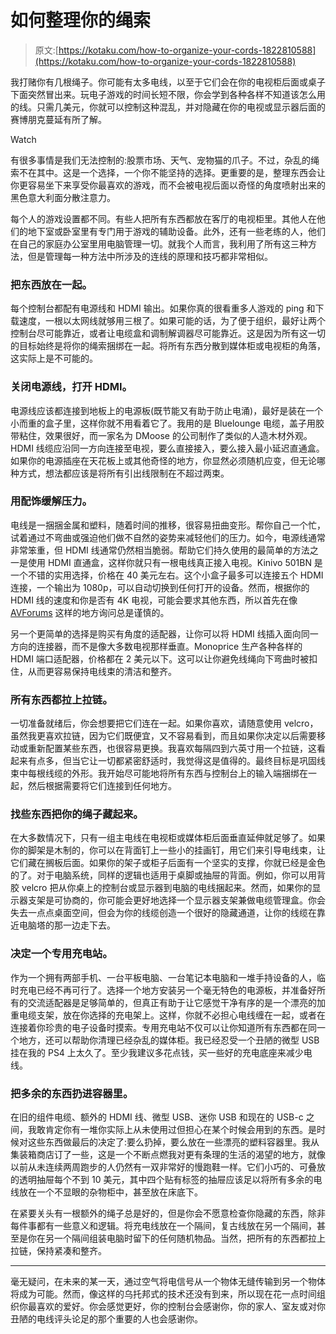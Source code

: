 # 如何整理你的绳索

> 原文:[https://kotaku.com/how-to-organize-your-cords-1822810588](https://kotaku.com/how-to-organize-your-cords-1822810588)

我打赌你有几根绳子。你可能有太多电线，以至于它们会在你的电视柜后面或桌子下面突然冒出来。玩电子游戏的时间长短不限，你会学到各种各样不知道该怎么用的线。只需几美元，你就可以控制这种混乱，并对隐藏在你的电视或显示器后面的赛博朋克蔓延有所了解。

Watch

有很多事情是我们无法控制的:股票市场、天气、宠物猫的爪子。不过，杂乱的绳索不在其中。这是一个选择，一个你不能坚持的选择。更重要的是，整理东西会让你更容易坐下来享受你最喜欢的游戏，而不会被电视后面以奇怪的角度喷射出来的黑色意大利面分散注意力。

每个人的游戏设置都不同。有些人把所有东西都放在客厅的电视柜里。其他人在他们的地下室或卧室里有专门用于游戏的辅助设备。此外，还有一些老练的人，他们在自己的家庭办公室里用电脑管理一切。就我个人而言，我利用了所有这三种方法，但是管理每一种方法中所涉及的连线的原理和技巧都非常相似。

### 把东西放在一起。

每个控制台都配有电源线和 HDMI 输出。如果你真的很看重多人游戏的 ping 和下载速度，一根以太网线就够用三根了。如果可能的话，为了便于组织，最好让两个控制台尽可能靠近，或者让电缆盒和调制解调器尽可能靠近。这是因为所有这一切的目标始终是将你的绳索捆绑在一起。将所有东西分散到媒体柜或电视柜的角落，这实际上是不可能的。

### 关闭电源线，打开 HDMI。

电源线应该都连接到地板上的电源板(既节能又有助于防止电涌)，最好是装在一个小而重的盒子里，这样你就不用看着它了。我用的是 Bluelounge 电缆，盖子用胶带粘住，效果很好，而一家名为 DMoose 的公司制作了类似的人造木材外观。HDMI 线缆应沿同一方向连接至电视，要么直接接入，要么接入最小延迟直通盒。如果你的电源插座在天花板上或其他奇怪的地方，你显然必须随机应变，但无论哪种方式，想法都应该是将所有引出线限制在不超过两束。

### 用配饰缓解压力。

电线是一捆捆金属和塑料，随着时间的推移，很容易扭曲变形。帮你自己一个忙，试着通过不弯曲或强迫他们做不自然的姿势来减轻他们的压力。如今，电源线通常非常笨重，但 HDMI 线通常仍然相当脆弱。帮助它们持久使用的最简单的方法之一是使用 HDMI 直通盒，这样你就只有一根电线真正接入电视。Kinivo 501BN 是一个不错的实用选择，价格在 40 美元左右。这个小盒子最多可以连接五个 HDMI 连接，一个输出为 1080p，可以自动切换到任何打开的设备。然而，根据你的 HDMI 线的速度和你是否有 4K 电视，可能会要求其他东西，所以首先在像 [AVForums](https://www.avforums.com/) 这样的地方询问总是谨慎的。

另一个更简单的选择是购买有角度的适配器，让你可以将 HDMI 线插入面向同一方向的连接器，而不是像大多数电视那样垂直。Monoprice 生产各种各样的 HDMI 端口适配器，价格都在 2 美元以下。这可以让你避免线绳向下弯曲时被扣住，从而更容易保持电线束的清洁和整齐。

### 所有东西都拉上拉链。

一切准备就绪后，你会想要把它们连在一起。如果你喜欢，请随意使用 velcro，虽然我更喜欢拉链，因为它们既便宜，又不容易看到，而且如果你决定以后需要移动或重新配置某些东西，也很容易更换。我喜欢每隔四到六英寸用一个拉链，这看起来有点多，但当它让一切都紧密舒适时，我觉得这是值得的。最终目标是巩固线束中每根线缆的外形。我开始尽可能地将所有东西与控制台上的输入端捆绑在一起，然后根据需要将它们连接到任何地方。

### 找些东西把你的绳子藏起来。

在大多数情况下，只有一组主电线在电视柜或媒体柜后面垂直延伸就足够了。如果你的脚架是木制的，你可以在背面钉上一些小的挂画钉，用它们来引导电线束，让它们藏在搁板后面。如果你的架子或柜子后面有一个坚实的支撑，你就已经是金色的了。对于电脑系统，同样的逻辑也适用于桌脚或抽屉的背面。例如，你可以用背胶 velcro 把从你桌上的控制台或显示器到电脑的电线捆起来。然而，如果你的显示器支架是可协商的，你可能会更好地选择一个显示器支架兼做电缆管理盒。你会失去一点点桌面空间，但会为你的线缆创造一个很好的隐藏通道，让你的线缆在靠近电脑塔的那一边走下去。

### 决定一个专用充电站。

作为一个拥有两部手机、一台平板电脑、一台笔记本电脑和一堆手持设备的人，临时充电已经不再可行了。选择一个地方安装另一个毫无特色的电源板，并准备好所有的交流适配器是足够简单的，但真正有助于让它感觉干净有序的是一个漂亮的加重电缆支架，放在你选择的充电架上。这样，你就不必担心电线缠在一起，或者在连接着你珍贵的电子设备时摸索。专用充电站不仅可以让你知道所有东西都在同一个地方，还可以帮助你清理已经杂乱的媒体柜。我已经忍受一个丑陋的微型 USB 挂在我的 PS4 上太久了。至少我建议多花点钱，买一些好的充电底座来减少电线。

### 把多余的东西扔进容器里。

在旧的组件电缆、额外的 HDMI 线、微型 USB、迷你 USB 和现在的 USB-c 之间，我敢肯定你有一堆你实际上从未使用过但担心在某个时候会用到的东西。是时候对这些东西做最后的决定了:要么扔掉，要么放在一些漂亮的塑料容器里。我从集装箱商店订了一些，这是一个不断点燃我对更有条理的生活的渴望的地方，就像以前从未连续两周跑步的人仍然有一双非常好的慢跑鞋一样。它们小巧的、可叠放的透明抽屉每个不到 10 美元，其中四个贴有标签的抽屉应该足以将所有多余的电线放在一个不显眼的杂物柜中，甚至放在床底下。

在紧要关头有一根额外的绳子总是好的，但是你会不愿意检查你隐藏的东西，除非每件事都有一些意义和逻辑。将充电线放在一个隔间，复古线放在另一个隔间，甚至是你在另一个隔间组装电脑时留下的任何随机物品。当然，把所有的东西都拉上拉链，保持紧凑和整齐。

* * *

毫无疑问，在未来的某一天，通过空气将电信号从一个物体无缝传输到另一个物体将成为可能。然而，像这样的乌托邦式的技术还没有到来，所以现在花一点时间组织你最喜欢的爱好。你会感觉更好，你的控制台会感谢你，你的家人、室友或对你丑陋的电线评头论足的那个重要的人也会感谢你。